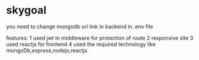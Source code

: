 # skygoal
you need to change mongodb url link in backend in .env file


features:
1 used jwt in middleware for protection of route
2 responsive site
3 used reactjs for frontend
4 used the required technology like mongoDb,express,nodejs,reactjs
